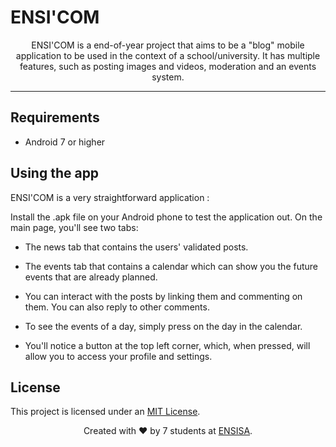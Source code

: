 # ENSI'COM


<p align ="center">
  ENSI'COM is a end-of-year project that aims to be a "blog" mobile application to be used in the context of a school/university.
  It has multiple features, such as posting images and videos, moderation and an events system.
</p>

<hr />

## Requirements

- Android 7 or higher

## Using the app

ENSI'COM is a very straightforward application :

Install the .apk file on your Android phone to test the application out.
On the main page, you'll see two tabs:
- The news tab that contains the users' validated posts. 
- The events tab that contains a calendar which can show you the future events that are already planned. 

- You can interact with the posts by linking them and commenting on them. You can also reply to other comments. 
- To see the events of a day, simply press on the day in the calendar.

- You'll notice a button at the top left corner, which, when pressed, will allow you to access your profile and settings. 

## License
This project is licensed under an <a href="https://github.com/Geryes-Doumit/ENSI-COM/edit/main/LICENSE.md">MIT License</a>.

<footer>
<p align="center">
Created with ❤️ by 7 students at <a href="https://www.ensisa.uha.fr">ENSISA</a>.
</p>
</footer
